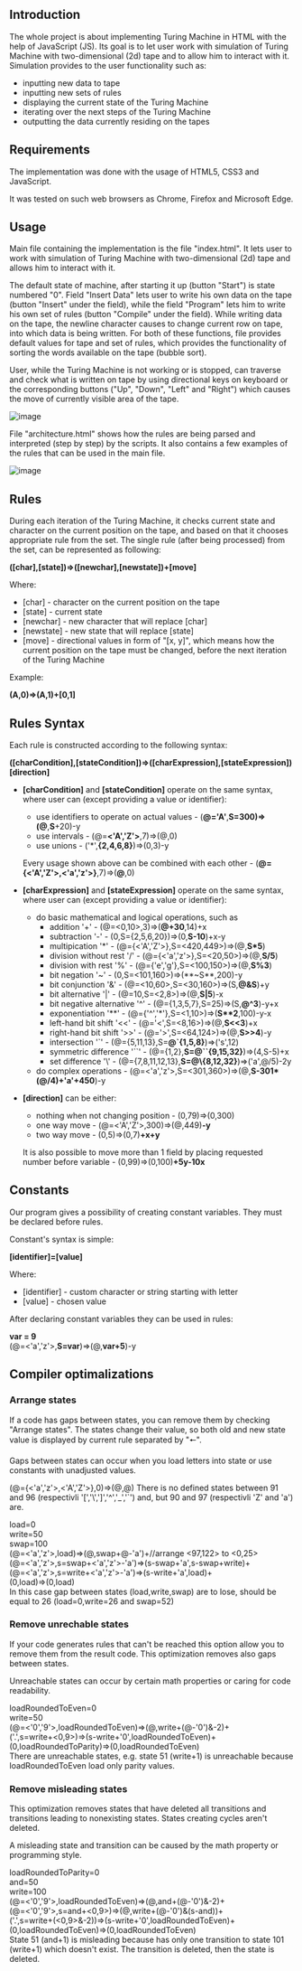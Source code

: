## Introduction

The whole project is about implementing Turing Machine in HTML with the help of JavaScript (JS). Its goal is to let user work with simulation of Turing Machine with two-dimensional (2d) tape and to allow him to interact with it. Simulation provides to the user functionality such as:
* inputting new data to tape
* inputting new sets of rules
* displaying the current state of the Turing Machine
* iterating over the next steps of the Turing Machine
* outputting the data currently residing on the tapes

## Requirements

The implementation was done with the usage of HTML5, CSS3 and JavaScript. 

It was tested on such web browsers as Chrome, Firefox and Microsoft Edge. 

## Usage

Main file containing the implementation is the file "index.html". It lets user to work with simulation of Turing Machine with two-dimensional (2d) tape and allows him to interact with it. 

The default state of machine, after starting it up (button "Start") is state numbered "0". Field "Insert Data" lets user to write his own data on the tape (button "Insert" under the field), while the field "Program" lets him to write his own set of rules (button "Compile" under the field). While writing data on the tape, the newline character causes to change current row on tape, into which data is being written. For both of these functions, file provides default values for tape and set of rules, which provides the functionality of sorting the words available on the tape (bubble sort). 

User, while the Turing Machine is not working or is stopped, can traverse and check what is written on tape by using directional keys on keyboard or the corresponding buttons ("Up", "Down", "Left" and "Right") which causes the move of currently visible area of the tape. 

![image](https://user-images.githubusercontent.com/76527849/122673164-884b3e00-d1cf-11eb-9496-4c0cae55e8e2.png)

File "architecture.html" shows how the rules are being parsed and interpreted (step by step) by the scripts. It also contains a few examples of the rules that can be used in the main file.

![image](https://user-images.githubusercontent.com/76527849/122673230-ba5ca000-d1cf-11eb-9e5c-2e8f834c50e0.png)


## Rules

During each iteration of the Turing Machine, it checks current state and character on the current position on the tape, and based on that it chooses appropriate rule from the set. The single rule (after being processed) from the set, can be represented as following:

**([char],[state])=>([newchar],[newstate])+[move]**

Where:
* [char] - character on the current position on the tape
* [state] - current state
* [newchar] - new character that will replace [char]
* [newstate] - new state that will replace [state]
* [move] - directional values in form of "[x, y]", which means how the current position on the tape must be changed, before the next iteration of the Turing Machine
   
Example:

**(A,0)=>(A,1)+[0,1]**

## Rules Syntax
Each rule is constructed according to the following syntax:

**([charCondition],[stateCondition])=>([charExpression],[stateExpression])[direction]**

* **[charCondition]** and **[stateCondition]** operate on the same syntax, where user can (except providing a value or identifier):

   * use identifiers to operate on actual values - (**@='A'**,**S=**300)=>(**@**,**S**+20)-y
   * use intervals - (@=**<'A','Z'>**,7)=>(@,0)
   * use unions - ('*',**{2,4,6,8}**)=>(0,3)-y

   Every usage shown above can be combined with each other - (**@={<'A','Z'>,<'a','z'>}**,7)=>(**@**,0)

* **[charExpression]** and **[stateExpression]** operate on the same syntax, where user can (except providing a value or identifier):

   * do basic mathematical and logical operations, such as
      * addition '+' - (@=<0,10>,3)=>(**@+30**,14)+x
      * subtraction '-' - (0,S={2,5,6,20})=>(0,**S-10**)+x-y
      * multipication '*' - (@={<'A','Z'>},S=<420,449>)=>(@,**S\*5**)
      * division without rest '/' - (@={<'a','z'>},S=<20,50>)=>(@,**S/5**)
      * division with rest '%' - (@={'e','g'},S=<100,150>)=>(@,**S%3**)
      * bit negation '~' - (0,S=<101,160>)=>(**~S**,200)-y
      * bit conjunction '&' - (@=<10,60>,S=<30,160>)=>(S,**@&S**)+y
      * bit alternative '|' - (@=10,S=<2,8>)=>(@,**S|5**)-x
      * bit negative alternative '^' - (@={1,3,5,7},S=25)=>(S,**@^3**)-y+x
      * exponentiation '\*\*' - (@={'^','*'},S=<1,10>)=>(**S\*\*2**,100)-y-x
      * left-hand bit shift '<<' - (@='<',S=<8,16>)=>(@,**S<<3**)+x
      * right-hand bit shift '>>' - (@='>',S=<64,124>)=>(@,**S>>4**)-y
      * intersection '\`' - (@={5,11,13},S=**@`{1,5,8}**)=>('s',12)
      * symmetric difference '\`\`' - (@={1,2},**S=@``{9,15,32}**)=>(4,S-5)+x
      * set difference '\\' - (@={7,8,11,12,13},**S=@\\{8,12,32}**)=>('a',@/5)-2y
   * do complex operations - (@=<'a','z'>,S=<301,360>)=>(@,**S-301\*(@/4)+'a'+450**)-y

* **[direction]** can be either:
   * nothing when not changing position - (0,79)=>(0,300)
   * one way move - (@=<'A','Z'>,300)=>(@,449)**-y**
   * two way move - (0,5)=>(0,7)**+x+y**

   It is also possible to move more than 1 field by placing requested number before variable - (0,99)=>(0,100)**+5y-10x**

## Constants

Our program gives a possibility of creating constant variables. They must be declared before rules. 

Constant's syntax is simple:

**[identifier]=[value]**

Where:
* [identifier] - custom character or string starting with letter
* [value] - chosen value

After declaring constant variables they can be used in rules:

**var = 9**
&nbsp;\
(@=<'a','z'>,**S=var**)=>(@,**var+5**)-y

## Compiler optimalizations
### Arrange states
If a code has gaps between states, you can remove them by checking "Arrange states". The states change their value, so both old and new state value is displayed by current rule separated by "🠔".

Gaps between states can occur when you load letters into state or use constants with unadjusted values.

(@={<'a','z'>,<'A','Z'>},0)=>(@,@)
There is no defined states between 91 and 96 (respectivli '[','\\',']','^','_','`') and, but 90 and 97 (respectivli 'Z' and 'a') are.

load=0\
write=50\
swap=100\
(@=<'a','z'>,load)=>(@,swap+@-'a')+//arrange <97,122> to <0,25>\
(@=<'a','z'>,s=swap+<'a','z'>-'a')=>(s-swap+'a',s-swap+write)+\
(@=<'a','z'>,s=write+<'a','z'>-'a')=>(s-write+'a',load)+\
(0,load)=>(0,load)\
In this case gap between states (load,write,swap) are to lose, should be equal to 26 (load=0,write=26 and swap=52)

### Remove unrechable states
If your code generates rules that can't be reached this option allow you to remove them from the result code. This optimization removes also gaps between states.

Unreachable states can occur by certain math properties or caring for code readability.

loadRoundedToEven=0\
write=50\
(@=<'0','9'>,loadRoundedToEven)=>(@,write+(@-'0')&-2)+\
('.',s=write+<0,9>)=>(s-write+'0',loadRoundedToEven)+\
(0,loadRoundedToParity)=>(0,loadRoundedToEven)\
There are unreachable states, e.g. state 51 (write+1) is unreachable because loadRoundedToEven load only parity values.

### Remove misleading states
This optimization removes states that have deleted all transitions and transitions leading to nonexisting states. States creating cycles aren't deleted.

A misleading state and transition can be caused by the math property or programming style.

loadRoundedToParity=0\
and=50\
write=100\
(@=<'0','9'>,loadRoundedToEven)=>(@,and+(@-'0')&-2)+\
(@=<'0','9'>,s=and+<0,9>)=>(@,write+(@-'0')&(s-and))+\
('.',s=write+(<0,9>&-2))=>(s-write+'0',loadRoundedToEven)+\
(0,loadRoundedToEven)=>(0,loadRoundedToEven)\
State 51 (and+1) is misleading because has only one transition to state 101 (write+1) which doesn't exist. The transition is deleted, then the state is deleted.




